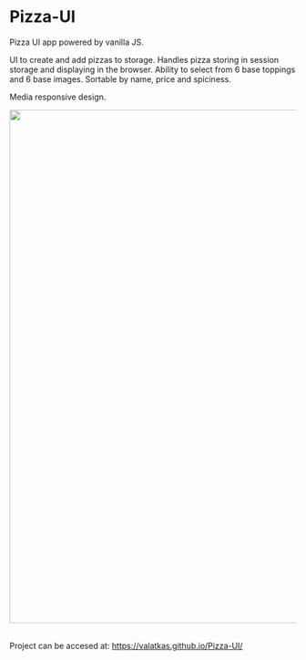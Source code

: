 # Pizza-UI
Pizza UI app powered by vanilla JS.

UI to create and add pizzas to storage. Handles pizza storing in session storage and displaying in the browser. Ability to select from 6 base toppings and 6 base images.
Sortable by name, price and spiciness.

Media responsive design.
<br>
<p align="center">
  <img width="900" height="auto" src="https://a.pomf.cat/ypozqb.jpg">
</p>
<br>
Project can be accesed at: <a href="https://valatkas.github.io/Pizza-UI/">https://valatkas.github.io/Pizza-UI/</a>
